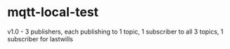 # mqtt-local-test

v1.0 - 3 publishers, each publishing to 1 topic, 1 subscriber to all 3 topics, 1 subscriber for lastwills
